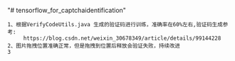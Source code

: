 "# tensorflow_for_captchaidentification" 

	1、根据VerifyCodeUtils.java 生成的验证码进行训练，准确率在60%左右,验证码生成参考:
	     https://blog.csdn.net/weixin_30678349/article/details/99144228
	2、图片拖拽位置准确正常，但是拖拽到位置后释放会验证失败，持续改进
	3